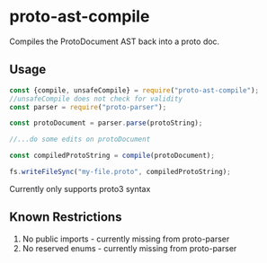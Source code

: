 # proto-ast-compile
Compiles the ProtoDocument AST back into a proto doc.

## Usage
```js
const {compile, unsafeCompile} = require("proto-ast-compile");
//unsafeCompile does not check for validity
const parser = require("proto-parser");

const protoDocument = parser.parse(protoString);

//...do some edits on protoDocument

const compiledProtoString = compile(protoDocument);

fs.writeFileSync("my-file.proto", compiledProtoString);
```

Currently only supports proto3 syntax


## Known Restrictions
1. No public imports - currently missing from proto-parser
2. No reserved enums - currently missing from proto-parser

